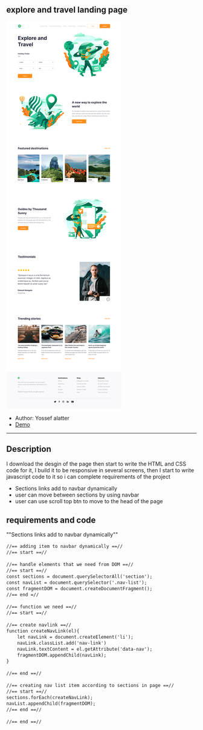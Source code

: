 ## explore and travel landing page
![Desgin](./images/desgin.png)

- Author: Yossef alatter
- [Demo](https://explore-travel-landingpage.vercel.app/)

---
## Description

I download the desgin of the page then start to write the HTML and CSS code for it, I build it to be responsive in several screens, then I start to write javascript code to it so i can complete requirements of the project 

- Sections links add to navbar dynamically 
- user can move between sections by using navbar
- user can use scroll top btn to move to the head of the page

## requirements and code 

""Sections links add to navbar dynamically""
```
//== adding item to navbar dynamically ==//
//== start ==//

//== handle elements that we need from DOM ==//
//== start ==//
const sections = document.querySelectorAll('section');
const navList = document.querySelector('.nav-list');
const fragmentDOM = document.createDocumentFragment();
//== end =//

//== function we need ==//
//== start ==//

//== create navlink ==//
function createNavLink(el){
    let navLink = document.createElement('li');
    navLink.classList.add('nav-link')
    navLink.textContent = el.getAttribute('data-nav');
    fragmentDOM.appendChild(navLink);
}

//== end ==//

//== creating nav list item according to sections in page ==//
//== start ==//
sections.forEach(createNavLink);
navList.appendChild(fragmentDOM);
//== end ==//

//== end ==//

```